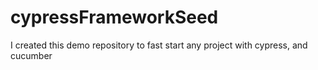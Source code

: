 # cypressFrameworkSeed
I created this demo repository to fast start any project with cypress, and cucumber
